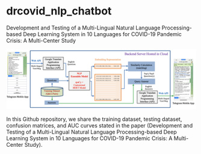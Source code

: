 # drcovid_nlp_chatbot
Development and Testing of a Multi-Lingual Natural Language Processing-based Deep Learning System in 10 Languages for COVID-19 Pandemic Crisis: A Multi-Center Study

![alt text](https://github.com/leixiaofeng-astar/drcovid_nlp_chatbot/blob/main/Chatbot_architecture.png)

In this Github repository, we share the training dataset, testing dataset, confusion matrices, and AUC curves stated in the paper (Development and Testing of a Multi-Lingual Natural Language Processing-based Deep Learning System in 10 Languages for COVID-19 Pandemic Crisis: A Multi-Center Study).
